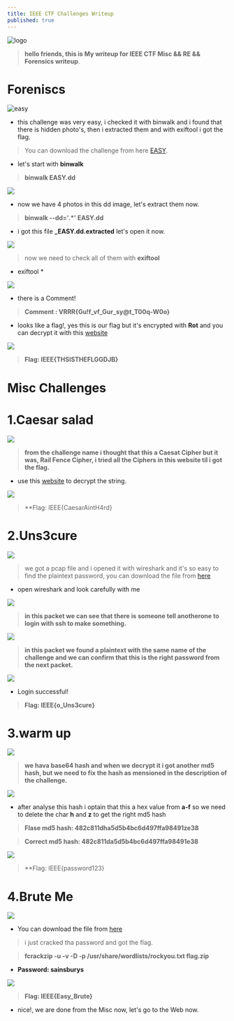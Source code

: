 ```yaml
---
title: IEEE CTF Challenges Writeup 
published: true
---
```


![logo](https://i.ibb.co/YPR3X9G/logo.png)

> **hello friends, this is My writeup for IEEE CTF Misc && RE && Forensics writeup**.

# []() Foreniscs

![easy](https://i.ibb.co/MsX3xL7/easy.png)

* this challenge was very easy, i checked it with binwalk and i found that there is hidden photo's, then i extracted them and with exiftool i got the flag.

> You can download the challenge from here [EASY](https://filebin.net/3z6ni0dvk2oj9rdn/EASY.dd?t=begirmoz).

* let's start with **binwalk**

> **binwalk EASY.dd**

![](https://i.ibb.co/XS7Hrwm/easy-binwalk.png)

* now we have 4 photos in this dd image, let's extract them now.

> **binwalk --dd='.*' EASY.dd**

* i got this file **_EASY.dd.extracted** let's open it now.

![](https://i.ibb.co/1mvcHbR/extracted.png)

> now we need to check all of them with **exiftool**

* exiftool * 

![](https://i.ibb.co/hmvppZq/comment.png)

* there is a Comment!

> **Comment                         : VRRR{Gu!f_vf_Gur_sy@t_T00q-W0o}**

* looks like a flag!, yes this is our flag but it's encrypted with **Rot** and you can decrypt it with this [website](https://www.dcode.fr/rot-cipher)

![](https://i.ibb.co/0tmLsbn/flag.png)

> **Flag: IEEE{THSISTHEFLGGDJB}**

# []() Misc Challenges

# []()1.Caesar salad

![](https://i.ibb.co/XtnxwQR/easy.png)

> **from the challenge name i thought that this a Caesat Cipher but it was, Rail Fence Cipher, i tried all the Ciphers in this website til i got the flag.**

* use this [website](https://cryptii.com/pipes/caesar-cipher) to decrypt the string.

![](https://i.ibb.co/fqxbJpq/flag1.png)

> **Flag: IEEE{CaesarAintH4rd}

# []()2.Uns3cure

![](https://i.ibb.co/vYPJgGX/unsecure.png)

> we got a pcap file and i opened it with wireshark and it's so easy to find the plaintext password, you can download the file from [here](https://filebin.net/3z6ni0dvk2oj9rdn/unsecure.pcap?t=3muyooly)

* open wireshark and look carefully with me

![](https://i.ibb.co/x5QrKSB/packet.png)

> **in this packet we can see that there is someone tell anotherone to login with ssh to make something.**

![](https://i.ibb.co/gghRpbQ/flag.png)

> **in this packet we found a plaintext with the same name of the challenge and we can confirm that this is the right password from the next packet.**

![](https://i.ibb.co/9NhBs0Y/loggedin.png)

* Login successful!

> **Flag: IEEE{o_Uns3cure}**

# []()3.warm up

![](https://i.ibb.co/Gs7wTpX/warmup.png)

> **we hava base64 hash and when we decrypt it i got another md5 hash, but we need to fix the hash as mensioned in the description of the challenge.**

![](https://i.ibb.co/RC3vzM6/base64.png)

* after analyse this hash i optain that this a hex value from **a-f** so we need to delete the char **h** and **z** to get the right md5 hash

> **Flase md5 hash: 482c811dha5d5b4bc6d497ffa98491ze38**

> **Correct md5 hash: 482c811da5d5b4bc6d497ffa98491e38**

![](https://i.ibb.co/mD1VSgB/flagmd5.png)

> **Flag: IEEE{password123}

# []()4.Brute Me

![](https://i.ibb.co/hLRVjM1/bruteme.png)

* You can download the file from [here](https://filebin.net/3z6ni0dvk2oj9rdn/flag.zip?t=55c8jhxy)

> i just cracked tha password and got the flag.

> **fcrackzip -u -v -D -p /usr/share/wordlists/rockyou.txt flag.zip**

* **Password: sainsburys**

![](https://i.ibb.co/C7kzNYk/brute-flag.png)

> **Flag: IEEE{Easy_Brute}**

* nice!, we are done from the Misc now, let's go to the Web now.






